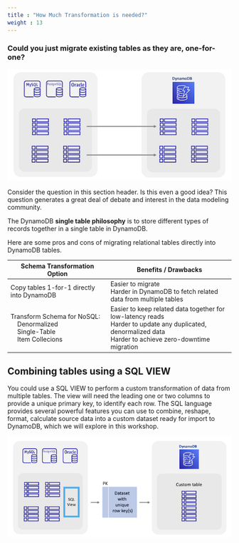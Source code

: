 ```yaml
---
title : "How Much Transformation is needed?"
weight : 13
---
```


### Could you just migrate existing tables as they are, one-for-one?

![One for One table migration](/static/images/relational-migration/oneforone.png)

Consider the question in this section header. Is this even a good idea? This question generates a great deal of debate and interest in the data modeling community.

The DynamoDB **single table philosophy** is to store different types of records together in a single table in DynamoDB.

Here are some pros and cons of migrating relational tables directly into DynamoDB tables.


| Schema Transformation Option                                                                                                                               | Benefits / Drawbacks                                                                                                                                            |
|------------------------------------------------------------------------------------------------------------------------------------------------------------|-----------------------------------------------------------------------------------------------------------------------------------------------------------------| 
| Copy tables 1-for-1 directly into DynamoDB                                                                                                                 | Easier to migrate<br/>Harder in DynamoDB to fetch related data from multiple tables                                                                             |
| Transform Schema for NoSQL: <br/>&nbsp;&nbsp;&nbsp;&nbsp;Denormalized<br/>&nbsp;&nbsp;&nbsp;&nbsp;Single-Table<br/>&nbsp;&nbsp;&nbsp;&nbsp;Item Collecions | Easier to keep related data together for low-latency reads<br/>Harder to update any duplicated, denormalized data<br/>Harder to achieve zero-downtime migration |


## Combining tables using a SQL VIEW

You could use a SQL VIEW to perform a custom transformation of data from multiple tables. 
The view will need the leading one or two columns to provide a unique primary key, to identify each row.
The SQL language provides several powerful features you can use to combine, reshape, format, calculate source data
into a custom dataset ready for import to DynamoDB, which we will explore in this workshop.

![Single Table Transformation with VIEW](/static/images/relational-migration/singletableview.png)




